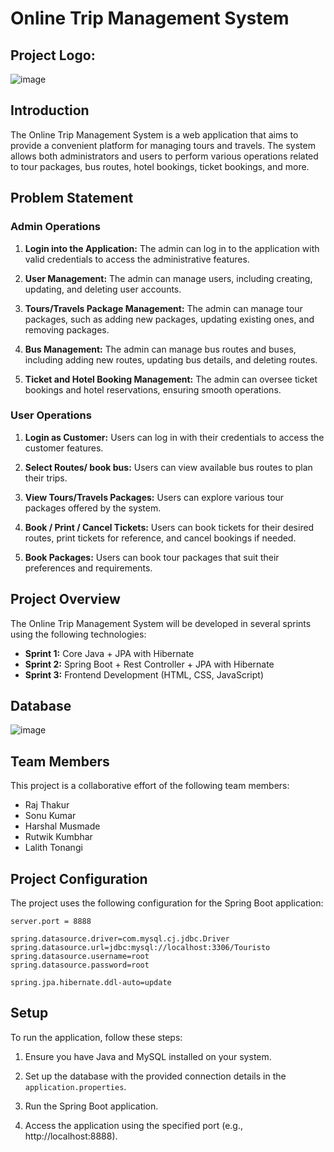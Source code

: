# Online Trip Management System

## Project Logo:
![image](https://github.com/developerrajthakur22/efficient-veil-6767/assets/121308092/28f5fe53-2248-441a-88e3-c843d58acdaf)


## Introduction

The Online Trip Management System is a web application that aims to provide a convenient platform for managing tours and travels. The system allows both administrators and users to perform various operations related to tour packages, bus routes, hotel bookings, ticket bookings, and more.

## Problem Statement

### Admin Operations

1. **Login into the Application:** The admin can log in to the application with valid credentials to access the administrative features.

2. **User Management:** The admin can manage users, including creating, updating, and deleting user accounts.

3. **Tours/Travels Package Management:** The admin can manage tour packages, such as adding new packages, updating existing ones, and removing packages.

4. **Bus Management:** The admin can manage bus routes and buses, including adding new routes, updating bus details, and deleting routes.

5. **Ticket and Hotel Booking Management:** The admin can oversee ticket bookings and hotel reservations, ensuring smooth operations.

### User Operations

1. **Login as Customer:** Users can log in with their credentials to access the customer features.

2. **Select Routes/ book bus:** Users can view available bus routes to plan their trips.

3. **View Tours/Travels Packages:** Users can explore various tour packages offered by the system.

4. **Book / Print / Cancel Tickets:** Users can book tickets for their desired routes, print tickets for reference, and cancel bookings if needed.

5. **Book Packages:** Users can book tour packages that suit their preferences and requirements.

## Project Overview

The Online Trip Management System will be developed in several sprints using the following technologies:

- **Sprint 1:** Core Java + JPA with Hibernate
- **Sprint 2:** Spring Boot + Rest Controller + JPA with Hibernate
- **Sprint 3:** Frontend Development (HTML, CSS, JavaScript)

## Database

![image](https://github.com/developerrajthakur22/efficient-veil-6767/assets/121308092/cd12379f-2bbc-42ee-908f-d1f6cc171926)


## Team Members

This project is a collaborative effort of the following team members:

- Raj Thakur
- Sonu Kumar
- Harshal Musmade
- Rutwik Kumbhar
- Lalith Tonangi

## Project Configuration

The project uses the following configuration for the Spring Boot application:

```properties
server.port = 8888

spring.datasource.driver=com.mysql.cj.jdbc.Driver
spring.datasource.url=jdbc:mysql://localhost:3306/Touristo
spring.datasource.username=root
spring.datasource.password=root

spring.jpa.hibernate.ddl-auto=update

```
## Setup

To run the application, follow these steps:

1. Ensure you have Java and MySQL installed on your system.

2. Set up the database with the provided connection details in the `application.properties`.

3. Run the Spring Boot application.

4. Access the application using the specified port (e.g., http://localhost:8888).
